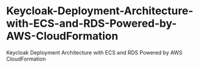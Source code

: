 # Keycloak-Deployment-Architecture-with-ECS-and-RDS-Powered-by-AWS-CloudFormation
Keycloak Deployment Architecture with ECS and RDS Powered by AWS CloudFormation
